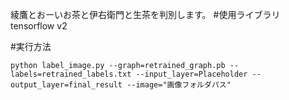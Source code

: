 綾鷹とおーいお茶と伊右衛門と生茶を判別します。
#使用ライブラリ
tensorflow v2

#実行方法

```
python label_image.py --graph=retrained_graph.pb --labels=retrained_labels.txt --input_layer=Placeholder --output_layer=final_result --image="画像フォルダパス"
